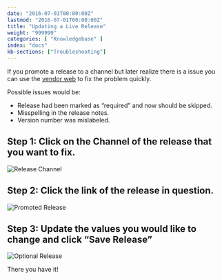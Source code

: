 ```yaml
---
date: "2016-07-01T00:00:00Z"
lastmod: "2016-07-01T00:00:00Z"
title: "Updating a Live Release"
weight: "999999"
categories: [ "Knowledgebase" ]
index: "docs"
kb-sections: ["Troubleshooting"]
---
```


If you promote a release to a channel but later realize there is a issue you can use the [vendor web](https://vendor.replicated.com/) to fix the problem quickly.

Possible issues would be:

- Release had been marked as “required” and now should be skipped.
- Misspelling in the release notes.
- Version number was mislabeled.

## Step 1: Click on the Channel of the release that you want to fix.

![Release Channel](/images/post-screens/release-channel.png)

## Step 2: Click the link of the release in question.

![Promoted Release](/images/post-screens/promoted-release.png)

## Step 3: Update the values you would like to change and click “Save Release”

![Optional Release](/images/post-screens/optional-release.png)

There you have it!